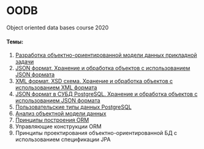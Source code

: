 # OODB
Object oriented data bases course 2020
#### Темы:
1. [Разработка объектно-ориентированной модели данных прикладной задачи](src/main/java/MoviePortal)
2. [JSON формат. Хранение и обработка объектов с использованием JSON формата](src/main/java/JSONLoader)
3. [XML формат. XSD схема. Хранение и обработка объектов с использованием XML формата](src/main/java/XMLLoader)
4. [JSON формат в СУБД PostgreSQL. Хранение и обработка объектов с использованием JSON формата](src/main/java/JSONonDB)
5. [Пользовательские типы данных PostgreSQL](src/main/java/PGCustomTypes)
6. [Анализ объектной модели данных](src/main/java/ObjModelAnalysis)
7. [Принципы построения ORM](src/main/java/ORMPrinciples)
8. Управляющие конструкции ORM
9. Принципы проектирования объектно-ориентированной БД с использованием спецификации JPA
